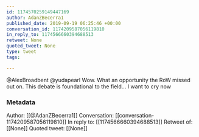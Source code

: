 ```yaml
---
id: 1174570259149447169
author: AdanZBecerra1
published_date: 2019-09-19 06:25:46 +00:00
conversation_id: 1174209587056119810
in_reply_to: 1174566660394688513
retweet: None
quoted_tweet: None
type: tweet
tags:

---
```


@AlexBroadbent @yudapearl Wow. What an opportunity the RoW missed out on. This debate is foundational to the field... I want to cry now

### Metadata

Author: [[@AdanZBecerra1]]
Conversation: [[conversation-1174209587056119810]]
In reply to: [[1174566660394688513]]
Retweet of: [[None]]
Quoted tweet: [[None]]
